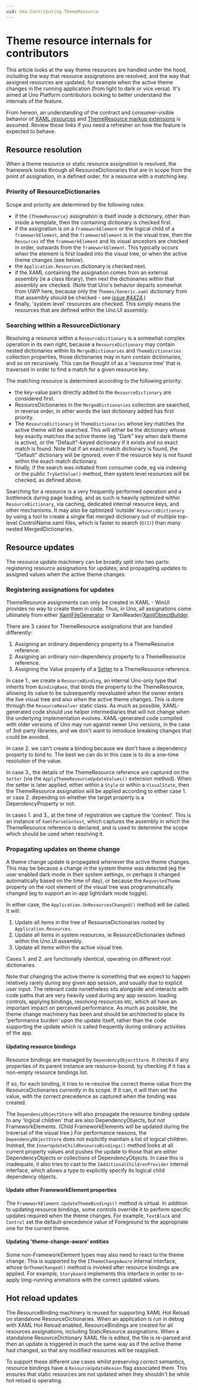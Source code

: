 ```yaml
---
uid: Uno.Contributing.ThemeResource
---
```


# Theme resource internals for contributors

This article looks at the way theme resources are handled under the hood, including the way that resource assignations are resolved, and the way that assigned resources are updated, for example when the active theme changes in the running application (from light to dark or vice versa). It's aimed at Uno Platform contributors looking to better understand the internals of the feature.

From hereon, an understanding of the contract and consumer-visible behavior of [XAML resources](https://learn.microsoft.com/windows/apps/design/style/xaml-resource-dictionary) and [ThemeResource markup extensions](https://learn.microsoft.com/windows/apps/design/style/xaml-theme-resources) is assumed. Review those links if you need a refresher on how the feature is expected to behave.

## Resource resolution

When a theme resource or static resource assignation is resolved, the framework looks through all ResourceDictionaries that are in scope from the point of assignation, in a defined order, for a resource with a matching key.

### Priority of ResourceDictionaries

Scope and priority are determined by the following rules:

- if the `{ThemeResource}` assignation is itself inside a dictionary, other than inside a template, then the containing dictionary is checked first.
- if the assignation is on a `frameworkElement` or the logical child of a `frameworkElement`, and the `frameworkElement` is in the visual tree, then the `Resources` of the `frameworkElement` and its visual ancestors are checked in order, outwards from the `frameworkElement`. This typically occurs when the element is first loaded into the visual tree, or when the active theme changes (see below).
- the `Application.Resources` dictionary is checked next.
- if the XAML containing the assignation comes from an external assembly (ie a class library), then next the dictionaries within that assembly are checked. (Note that Uno's behavior departs somewhat from UWP here, because only the `Themes/Generic.xaml` dictionary from that assembly should be checked - see [issue #4424](https://github.com/unoplatform/uno/issues/4424).)
- finally, 'system level' resources are checked. This simply means the resources that are defined within the Uno.UI assembly.

### Searching within a ResourceDictionary

Resolving a resource within a `ResourceDictionary` is a somewhat complex operation in its own right, because a `ResourceDictionary` may contain nested dictionaries within its `MergedDictionaries` and `ThemeDictionaries` collection properties, those dictionaries may in turn contain dictionaries, and so on recursively. This can be thought of as a 'resource tree' that is traversed in order to find a match for a given resource key.

The matching resource is determined according to the following priority:

- the key-value pairs directly added to the `ResourceDictionary` are considered first.
- ResourceDictionaries in the `MergedDictionaries` collection are searched, in reverse order, in other words the last dictionary added has first priority.
- The `ResourceDictionary` in `ThemeDictionaries` whose key matches the active theme will be searched. This will either be the dictionary whose key exactly matches the active theme (eg "Dark" key when dark theme is active), or the "Default"-keyed dictionary if it exists and no exact match is found. Note that if an exact-match dictionary is found, the "Default" dictionary will be ignored, even if the resource key is not found within the exact-match dictionary.
- finally, if the search was initiated from consumer code, eg via indexing or the public `TryGetValue()` method, then system level resources will be checked, as defined above.

Searching for a resource is a very frequently performed operation and a bottleneck during page loading, and as such is heavily optimized within `ResourceDictionary`, via caching, dedicated internal resource keys, and other mechanisms. It may also be optimized 'outside' `ResourceDictionary` by using a tool to create a single flat merged dictionary out of multiple top-level ControlName.xaml files, which is faster to search (`O(1)`) than many nested MergedDictionaries.

## Resource updates

The resource update machinery can be broadly split into two parts: registering resource assignations for updates; and propagating updates to assigned values when the active theme changes.

### Registering assignations for updates

ThemeResource assignments can only be created in XAML - WinUI provides no way to create them in code. Thus, in Uno, all assignations come ultimately from either [XamlFileGenerator](https://github.com/unoplatform/uno/blob/master/src/SourceGenerators/Uno.UI.SourceGenerators/XamlGenerator/XamlFileGenerator.cs) or XamlReader/[XamlObjectBuilder](https://github.com/unoplatform/uno/blob/master/src/Uno.UI/UI/Xaml/Markup/Reader/XamlObjectBuilder.cs).

There are 3 cases for ThemeResource assignations that are handled differently:

1. Assigning an ordinary dependency property to a ThemeResource reference.
2. Assigning an ordinary non-dependency property to a ThemeResource reference.
3. Assigning the Value property of a [Setter](https://learn.microsoft.com/uwp/api/windows.ui.xaml.setter) to a ThemeResource reference.

In case 1., we create a `ResourceBinding`, an internal Uno-only type that inherits from `BindingBase`, that binds the property to the ThemeResource, allowing its value to be subsequently reevaluated when the owner enters the live visual tree and also when the active theme changes. This is done through the `ResourceResolver` static class. As much as possible, XAML-generated code should use helper intermediaries that will not change when the underlying implementation evolves. XAML-generated code compiled with older versions of Uno may run against newer Uno versions, in the case of 3rd-party libraries, and we don't want to introduce breaking changes that could be avoided.

In case 2. we can't create a binding because we don't have a dependency property to bind to. The best we can do in this case is to do a one-time resolution of the value.

In case 3., the details of the ThemeResource reference are captured on the `Setter` (via the `ApplyThemeResourceUpdateValues()` extension method). When the setter is later applied, either within a `Style` or within a `VisualState`, then the ThemeResource assignation will be applied according to either case 1. or case 2. depending on whether the target property is a DependencyProperty or not.

In cases 1. and 3., at the time of registration we capture the 'context'. This is an instance of `XamlParseContext`, which captures the assembly in which the ThemeResource reference is declared, and is used to determine the scope which should be used when resolving it.

### Propagating updates on theme change

A theme change update is propagated whenever the active theme changes. This may be because a change in the system theme was detected (eg the user enabled dark mode in their system settings, or perhaps it changed automatically based on the time of day), or because the `RequestedTheme` property on the root element of the visual tree was programmatically changed (eg to support an in-app light/dark mode toggle).

In either case, the `Application.OnResourcesChanged()` method will be called. It will:

1. Update all items in the tree of ResourceDictionaries rooted by `Application.Resources`.
2. Update all items in system resources, ie ResourceDictionaries defined within the Uno.UI assembly.
3. Update all items within the active visual tree.

Cases 1. and 2. are functionally identical, operating on different root dictionaries.

Note that changing the active theme is something that we expect to happen relatively rarely during any given app session, and usually due to explicit user input. The relevant code nonetheless sits alongside and interacts with code paths that are very heavily used during any app session: loading controls, applying bindings, resolving resources etc, which all have an important impact on perceived performance. As much as possible, the theme change machinery has been and should be architected to place its 'performance burden' upon the update itself, rather than the code supporting the update which is called frequently during ordinary activities of the app.

#### Updating resource bindings

Resource bindings are managed by `DependencyObjectStore`. It checks if any properties of its parent instance are resource-bound, by checking if it has a non-empty resource bindings list.

If so, for each binding, it tries to re-resolve the correct theme value from the ResourceDictionaries currently in its scope. If it can, it will then set the value, with the correct precedence as captured when the binding was created.

The `DependencyObjectStore` will also propagate the resource binding update to any 'logical children' that are also DependencyObjects, but not FrameworkElements. (Child FrameworkElements will be updated during the traversal of the visual tree.) For performance reasons, the `DependencyObjectStore` does not explicitly maintain a list of logical children. Instead, the `InnerUpdateChildResourceBindings()` method looks at all current property values and pushes the update to those that are either DependencyObjects or collections of DependencyObjects. In case this is inadequate, it also tries to cast to the `IAdditionalChildrenProvider` internal interface, which allows a type to explicitly specify its logical child dependency objects.

#### Update other FrameworkElement properties

The `FrameworkElement.UpdateThemeBindings()` method is virtual. In addition to updating resource bindings, some controls override it to perform specific updates required when the theme changes. For example, `TextBlock` and `Control` set the default-precedence value of Foreground to the appropriate one for the current theme.

#### Updating 'theme-change-aware' entities

Some non-FrameworkElement types may also need to react to the theme change. This is supported by the `IThemeChangeAware` internal interface, whose `OnThemeChanged()` method is invoked after resource bindings are applied. For example, `Storyboard` implements this interface in order to re-apply long-running animations with the correct updated values.

## Hot reload updates

The ResourceBinding machinery is reused for supporting XAML Hot Reload on standalone ResourceDictionaries. When an application is run in debug with XAML Hot Reload enabled, ResourceBindings are created for all resources assignations, including StaticResource assignations. When a standalone ResourceDictionary XAML file is edited, the file is re-parsed and then an update is triggered in much the same way as if the active theme had changed, so that any modified resources will be reapplied.

To support these different use cases whilst preserving correct semantics, resource bindings have a `ResourceUpdateReason` flag associated them. This ensures that static resources are not updated when they shouldn't be while hot reload is operating.
